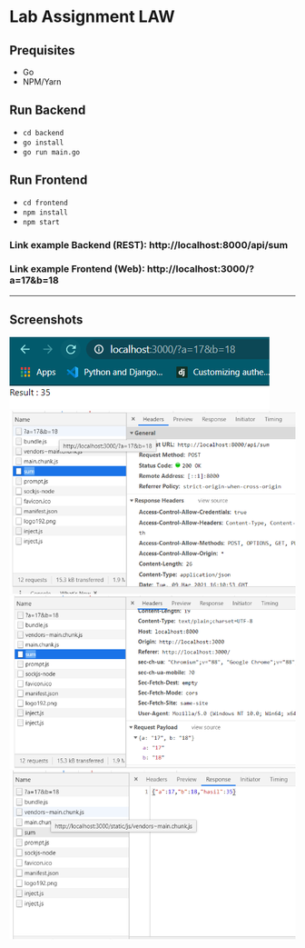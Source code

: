 # Lab Assignment LAW

## Prequisites

- Go
- NPM/Yarn

## Run Backend

- `cd backend`
- `go install`
- `go run main.go`

## Run Frontend

- `cd frontend`
- `npm install`
- `npm start`

### Link example Backend (REST): http://localhost:8000/api/sum

### Link example Frontend (Web): http://localhost:3000/?a=17&b=18

---

## Screenshots

![Screenshot 1](/screenshoots/ss1.png)
![Screenshot 2](/screenshoots/ss2.png)
![Screenshot 3](/screenshoots/ss3.png)
![Screenshot 4](/screenshoots/ss4.png)
